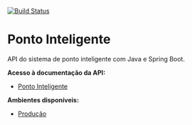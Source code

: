 [![Build Status](https://travis-ci.org/eduardoassis/ponto-inteligente-api.svg?branch=master)](https://travis-ci.org/eduardoassis/ponto-inteligente-api)

# Ponto Inteligente
API do sistema de ponto inteligente com Java e Spring Boot.


**Acesso à documentação da API:**

* [Ponto Inteligente](https://pontointeligente.docs.apiary.io/)


**Ambientes disponíveis:**


* [Produção](https://calm-bastion-43271.herokuapp.com)
